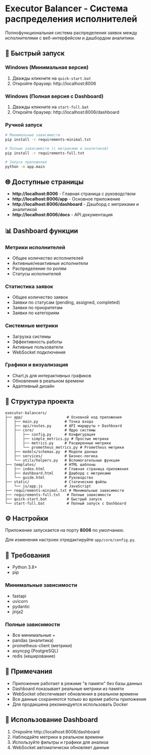 # Executor Balancer - Система распределения исполнителей

Полнофункциональная система распределения заявок между исполнителями с веб-интерфейсом и дашбордом аналитики.

## 🚀 Быстрый запуск

### Windows (Минимальная версия)
1. Дважды кликните на `quick-start.bat`
2. Откройте браузер: http://localhost:8006

### Windows (Полная версия с Dashboard)
1. Дважды кликните на `start-full.bat`
2. Откройте браузер: http://localhost:8006/dashboard

### Ручной запуск
```bash
# Минимальные зависимости
pip install -r requirements-minimal.txt

# Полные зависимости (с метриками и аналитикой)
pip install -r requirements-full.txt

# Запуск приложения
python -m app.main
```

## 🌐 Доступные страницы

- **http://localhost:8006** - Главная страница с руководством
- **http://localhost:8006/app** - Основное приложение
- **http://localhost:8006/dashboard** - Дашборд с метриками и аналитикой
- **http://localhost:8006/docs** - API документация

## 📊 Dashboard функции

### Метрики исполнителей
- Общее количество исполнителей
- Активные/неактивные исполнители
- Распределение по ролям
- Статусы исполнителей

### Статистика заявок
- Общее количество заявок
- Заявки по статусам (pending, assigned, completed)
- Заявки по приоритетам
- Заявки по категориям

### Системные метрики
- Загрузка системы
- Эффективность работы
- Активные пользователи
- WebSocket подключения

### Графики и визуализация
- Chart.js для интерактивных графиков
- Обновления в реальном времени
- Адаптивный дизайн

## 📁 Структура проекта

```
executor-balancers/
├── app/                    # Основной код приложения
│   ├── main.py            # Точка входа
│   ├── api/routes.py      # API маршруты + Dashboard
│   ├── core/              # Ядро системы
│   │   ├── config.py      # Конфигурация
│   │   ├── simple_metrics.py # Простые метрики
│   │   ├── metrics.py     # Расширенные метрики
│   │   └── prometheus_metrics.py # Prometheus метрики
│   ├── models/schemas.py  # Модели данных
│   ├── services/          # Бизнес-логика
│   └── utils/helpers.py   # Вспомогательные функции
├── templates/             # HTML шаблоны
│   ├── index.html         # Главная страница приложения
│   ├── dashboard.html     # Дашборд с метриками
│   └── guide.html         # Руководство
├── static/                # Статические файлы
│   └── js/app.js          # JavaScript
├── requirements-minimal.txt # Минимальные зависимости
├── requirements-full.txt   # Полные зависимости
├── quick-start.bat         # Быстрый запуск
└── start-full.bat          # Полный запуск с Dashboard
```

## ⚙️ Настройки

Приложение запускается на порту **8006** по умолчанию.

Для изменения настроек отредактируйте `app/core/config.py`.

## 🔧 Требования

- Python 3.8+
- pip

### Минимальные зависимости
- fastapi
- uvicorn
- pydantic
- jinja2

### Полные зависимости
- Все минимальные +
- pandas (аналитика)
- prometheus-client (метрики)
- asyncpg (PostgreSQL)
- redis (кеширование)

## 📝 Примечания

- Приложение работает в режиме "в памяти" без базы данных
- Dashboard показывает реальные метрики из памяти
- WebSocket обеспечивает обновления в реальном времени
- Все данные сохраняются только во время работы приложения
- Для продакшена рекомендуется использовать Docker

## 🎯 Использование Dashboard

1. Откройте http://localhost:8006/dashboard
2. Наблюдайте метрики в реальном времени
3. Используйте фильтры и графики для анализа
4. WebSocket автоматически обновляет данные
